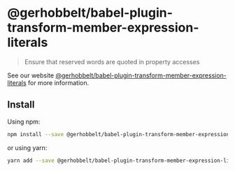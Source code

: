 # @gerhobbelt/babel-plugin-transform-member-expression-literals

> Ensure that reserved words are quoted in property accesses

See our website [@gerhobbelt/babel-plugin-transform-member-expression-literals](https://new.babeljs.io/docs/en/next/babel-plugin-transform-member-expression-literals.html) for more information.

## Install

Using npm:

```sh
npm install --save @gerhobbelt/babel-plugin-transform-member-expression-literals
```

or using yarn:

```sh
yarn add --save @gerhobbelt/babel-plugin-transform-member-expression-literals
```
